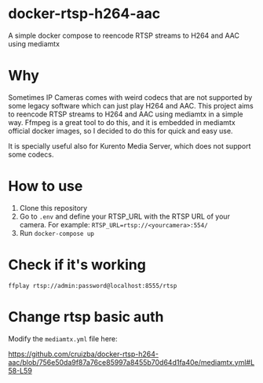 # docker-rtsp-h264-aac
A simple docker compose to reencode RTSP streams to H264 and AAC using mediamtx

# Why

Sometimes IP Cameras comes with weird codecs that are not supported by some legacy software which can just play H264 and AAC. This project aims to reencode RTSP streams to H264 and AAC using mediamtx in a simple way. Ffmpeg is a great tool to do this, and it is embedded in mediamtx official docker images, so I decided to do this for quick and easy use.

It is specially useful also for Kurento Media Server, which does not support some codecs.

# How to use

1. Clone this repository
2. Go to `.env` and define your RTSP_URL with the RTSP URL of your camera. For example: `RTSP_URL=rtsp://<yourcamera>:554/`
3. Run `docker-compose up`

# Check if it's working

```
ffplay rtsp://admin:password@localhost:8555/rtsp
```

# Change rtsp basic auth

Modify the `mediamtx.yml` file here:

https://github.com/cruizba/docker-rtsp-h264-aac/blob/756e50da9f87a76ce85997a8455b70d64d1fa40e/mediamtx.yml#L58-L59
